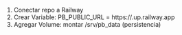 1) Conectar repo a Railway
2) Crear Variable: PB_PUBLIC_URL = https://<tu-dominio-railway>.up.railway.app
3) Agregar Volume: montar /srv/pb_data (persistencia)
